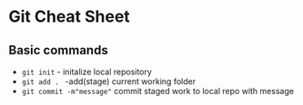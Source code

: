 # Git Cheat Sheet


## Basic commands 
* `git init` - initalize local repository 
* `git add . ` -add(stage) current working folder
* `git commit -m"message"` commit staged work to local repo with message